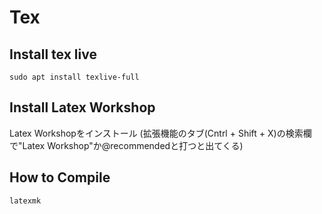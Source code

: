 # Tex

## Install tex live
```
sudo apt install texlive-full
```

## Install Latex Workshop
Latex Workshopをインストール (拡張機能のタブ(Cntrl + Shift + X)の検索欄で"Latex Workshop"か@recommendedと打つと出てくる)

## How to Compile
```
latexmk
```
